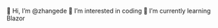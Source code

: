   👋 Hi, I’m @zhangede
  👀 I’m interested in coding
  🌱 I’m currently learning Blazor
  
<!---
zhangede/zhangede is a ✨ special ✨ repository because its `README.md` (this file) appears on your GitHub profile.
You can click the Preview link to take a look at your changes.
--->
